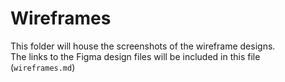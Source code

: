 # Wireframes

This folder will house the screenshots of the wireframe designs.  
The links to the Figma design files will be included in this file (`wireframes.md`)
